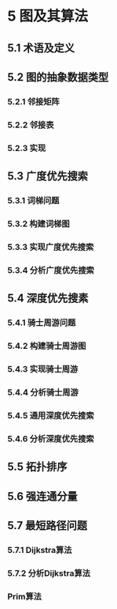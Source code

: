 # 5 图及其算法
## 5.1 术语及定义

## 5.2 图的抽象数据类型
### 5.2.1 邻接矩阵
### 5.2.2 邻接表
### 5.2.3 实现

## 5.3 广度优先搜索
### 5.3.1 词梯问题
### 5.3.2 构建词梯图
### 5.3.3 实现广度优先搜索
### 5.3.4 分析广度优先搜索

## 5.4 深度优先搜素
### 5.4.1 骑士周游问题
### 5.4.2 构建骑士周游图
### 5.4.3 实现骑士周游
### 5.4.4 分析骑士周游
### 5.4.5 通用深度优先搜索
### 5.4.6 分析深度优先搜索

## 5.5 拓扑排序

## 5.6 强连通分量

## 5.7 最短路径问题
### 5.7.1 Dijkstra算法
### 5.7.2 分析Dijkstra算法
### Prim算法